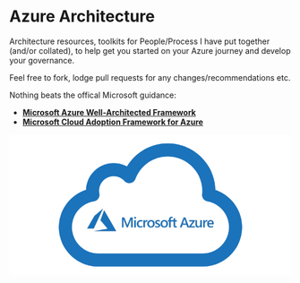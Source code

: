 # Azure Architecture
Architecture resources, toolkits for People/Process I have put together (and/or collated), to help get you started on your Azure journey and develop your governance.

Feel free to fork, lodge pull requests for any changes/recommendations etc.

Nothing beats the offical Microsoft guidance:

* [**Microsoft Azure Well-Architected Framework**](https://docs.microsoft.com/en-us/azure/architecture/framework/)
* [**Microsoft Cloud Adoption Framework for Azure**](https://learn.microsoft.com/en-us/azure/cloud-adoption-framework/)

![Microsoft Azure](/images/Microsoft_Azure.jpg "Microsoft Azure")
